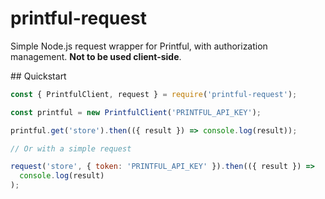 # printful-request

Simple Node.js request wrapper for Printful, with authorization management. **Not to be used client-side**.

## Quickstart

```js
const { PrintfulClient, request } = require('printful-request');

const printful = new PrintfulClient('PRINTFUL_API_KEY');

printful.get('store').then(({ result }) => console.log(result));

// Or with a simple request

request('store', { token: 'PRINTFUL_API_KEY' }).then(({ result }) =>
  console.log(result)
);
```
